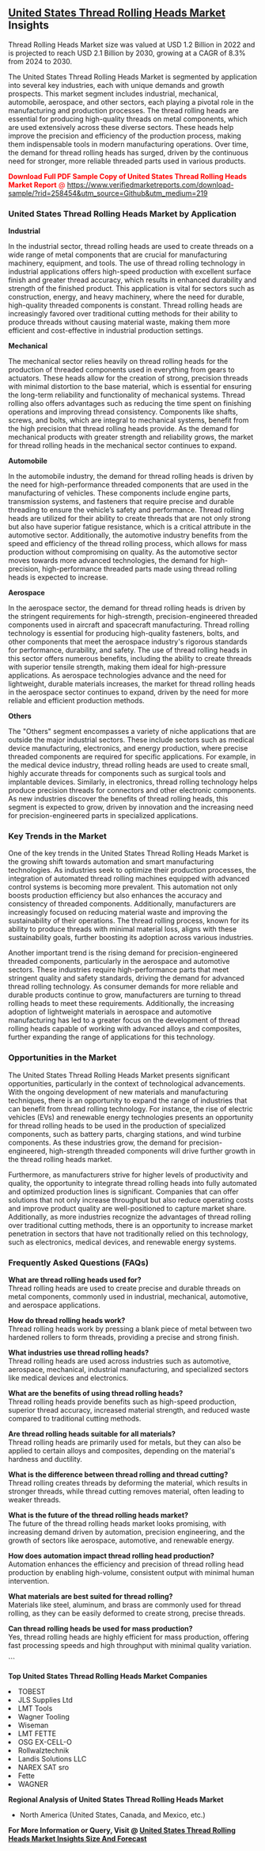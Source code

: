 <h2><a href="https://www.verifiedmarketreports.com/download-sample/?rid=258454&amp;utm_source=Github&amp;utm_medium=219" target="_blank">United States Thread Rolling Heads Market</a> Insights</h2><p>Thread Rolling Heads Market size was valued at USD 1.2 Billion in 2022 and is projected to reach USD 2.1 Billion by 2030, growing at a CAGR of 8.3% from 2024 to 2030.</p><p> <p>The United States Thread Rolling Heads Market is segmented by application into several key industries, each with unique demands and growth prospects. This market segment includes industrial, mechanical, automobile, aerospace, and other sectors, each playing a pivotal role in the manufacturing and production processes. The thread rolling heads are essential for producing high-quality threads on metal components, which are used extensively across these diverse sectors. These heads help improve the precision and efficiency of the production process, making them indispensable tools in modern manufacturing operations. Over time, the demand for thread rolling heads has surged, driven by the continuous need for stronger, more reliable threaded parts used in various products. <p><span class=""><span style="color: #ff0000;"><strong>Download Full PDF Sample Copy of United States Thread Rolling Heads Market Report</strong> @ </span><a href="https://www.verifiedmarketreports.com/download-sample/?rid=258454&amp;utm_source=Github&amp;utm_medium=219" target="_blank">https://www.verifiedmarketreports.com/download-sample/?rid=258454&amp;utm_source=Github&amp;utm_medium=219</a></span></p></p> <h3>United States Thread Rolling Heads Market by Application</h3> <p><strong>Industrial</strong></p> <p>In the industrial sector, thread rolling heads are used to create threads on a wide range of metal components that are crucial for manufacturing machinery, equipment, and tools. The use of thread rolling technology in industrial applications offers high-speed production with excellent surface finish and greater thread accuracy, which results in enhanced durability and strength of the finished product. This application is vital for sectors such as construction, energy, and heavy machinery, where the need for durable, high-quality threaded components is constant. Thread rolling heads are increasingly favored over traditional cutting methods for their ability to produce threads without causing material waste, making them more efficient and cost-effective in industrial production settings. <p><strong>Mechanical</strong></p> <p>The mechanical sector relies heavily on thread rolling heads for the production of threaded components used in everything from gears to actuators. These heads allow for the creation of strong, precision threads with minimal distortion to the base material, which is essential for ensuring the long-term reliability and functionality of mechanical systems. Thread rolling also offers advantages such as reducing the time spent on finishing operations and improving thread consistency. Components like shafts, screws, and bolts, which are integral to mechanical systems, benefit from the high precision that thread rolling heads provide. As the demand for mechanical products with greater strength and reliability grows, the market for thread rolling heads in the mechanical sector continues to expand. <p><strong>Automobile</strong></p> <p>In the automobile industry, the demand for thread rolling heads is driven by the need for high-performance threaded components that are used in the manufacturing of vehicles. These components include engine parts, transmission systems, and fasteners that require precise and durable threading to ensure the vehicle’s safety and performance. Thread rolling heads are utilized for their ability to create threads that are not only strong but also have superior fatigue resistance, which is a critical attribute in the automotive sector. Additionally, the automotive industry benefits from the speed and efficiency of the thread rolling process, which allows for mass production without compromising on quality. As the automotive sector moves towards more advanced technologies, the demand for high-precision, high-performance threaded parts made using thread rolling heads is expected to increase. <p><strong>Aerospace</strong></p> <p>In the aerospace sector, the demand for thread rolling heads is driven by the stringent requirements for high-strength, precision-engineered threaded components used in aircraft and spacecraft manufacturing. Thread rolling technology is essential for producing high-quality fasteners, bolts, and other components that meet the aerospace industry's rigorous standards for performance, durability, and safety. The use of thread rolling heads in this sector offers numerous benefits, including the ability to create threads with superior tensile strength, making them ideal for high-pressure applications. As aerospace technologies advance and the need for lightweight, durable materials increases, the market for thread rolling heads in the aerospace sector continues to expand, driven by the need for more reliable and efficient production methods. <p><strong>Others</strong></p> <p>The "Others" segment encompasses a variety of niche applications that are outside the major industrial sectors. These include sectors such as medical device manufacturing, electronics, and energy production, where precise threaded components are required for specific applications. For example, in the medical device industry, thread rolling heads are used to create small, highly accurate threads for components such as surgical tools and implantable devices. Similarly, in electronics, thread rolling technology helps produce precision threads for connectors and other electronic components. As new industries discover the benefits of thread rolling heads, this segment is expected to grow, driven by innovation and the increasing need for precision-engineered parts in specialized applications. <h3>Key Trends in the Market</h3> <p>One of the key trends in the United States Thread Rolling Heads Market is the growing shift towards automation and smart manufacturing technologies. As industries seek to optimize their production processes, the integration of automated thread rolling machines equipped with advanced control systems is becoming more prevalent. This automation not only boosts production efficiency but also enhances the accuracy and consistency of threaded components. Additionally, manufacturers are increasingly focused on reducing material waste and improving the sustainability of their operations. The thread rolling process, known for its ability to produce threads with minimal material loss, aligns with these sustainability goals, further boosting its adoption across various industries.</p> <p>Another important trend is the rising demand for precision-engineered threaded components, particularly in the aerospace and automotive sectors. These industries require high-performance parts that meet stringent quality and safety standards, driving the demand for advanced thread rolling technology. As consumer demands for more reliable and durable products continue to grow, manufacturers are turning to thread rolling heads to meet these requirements. Additionally, the increasing adoption of lightweight materials in aerospace and automotive manufacturing has led to a greater focus on the development of thread rolling heads capable of working with advanced alloys and composites, further expanding the range of applications for this technology.</p> <h3>Opportunities in the Market</h3> <p>The United States Thread Rolling Heads Market presents significant opportunities, particularly in the context of technological advancements. With the ongoing development of new materials and manufacturing techniques, there is an opportunity to expand the range of industries that can benefit from thread rolling technology. For instance, the rise of electric vehicles (EVs) and renewable energy technologies presents an opportunity for thread rolling heads to be used in the production of specialized components, such as battery parts, charging stations, and wind turbine components. As these industries grow, the demand for precision-engineered, high-strength threaded components will drive further growth in the thread rolling heads market.</p> <p>Furthermore, as manufacturers strive for higher levels of productivity and quality, the opportunity to integrate thread rolling heads into fully automated and optimized production lines is significant. Companies that can offer solutions that not only increase throughput but also reduce operating costs and improve product quality are well-positioned to capture market share. Additionally, as more industries recognize the advantages of thread rolling over traditional cutting methods, there is an opportunity to increase market penetration in sectors that have not traditionally relied on this technology, such as electronics, medical devices, and renewable energy systems.</p> <h3>Frequently Asked Questions (FAQs)</h3> <p><strong>What are thread rolling heads used for?</strong><br> Thread rolling heads are used to create precise and durable threads on metal components, commonly used in industrial, mechanical, automotive, and aerospace applications.</p> <p><strong>How do thread rolling heads work?</strong><br> Thread rolling heads work by pressing a blank piece of metal between two hardened rollers to form threads, providing a precise and strong finish.</p> <p><strong>What industries use thread rolling heads?</strong><br> Thread rolling heads are used across industries such as automotive, aerospace, mechanical, industrial manufacturing, and specialized sectors like medical devices and electronics.</p> <p><strong>What are the benefits of using thread rolling heads?</strong><br> Thread rolling heads provide benefits such as high-speed production, superior thread accuracy, increased material strength, and reduced waste compared to traditional cutting methods.</p> <p><strong>Are thread rolling heads suitable for all materials?</strong><br> Thread rolling heads are primarily used for metals, but they can also be applied to certain alloys and composites, depending on the material's hardness and ductility.</p> <p><strong>What is the difference between thread rolling and thread cutting?</strong><br> Thread rolling creates threads by deforming the material, which results in stronger threads, while thread cutting removes material, often leading to weaker threads.</p> <p><strong>What is the future of the thread rolling heads market?</strong><br> The future of the thread rolling heads market looks promising, with increasing demand driven by automation, precision engineering, and the growth of sectors like aerospace, automotive, and renewable energy.</p> <p><strong>How does automation impact thread rolling head production?</strong><br> Automation enhances the efficiency and precision of thread rolling head production by enabling high-volume, consistent output with minimal human intervention.</p> <p><strong>What materials are best suited for thread rolling?</strong><br> Materials like steel, aluminum, and brass are commonly used for thread rolling, as they can be easily deformed to create strong, precise threads.</p> <p><strong>Can thread rolling heads be used for mass production?</strong><br> Yes, thread rolling heads are highly efficient for mass production, offering fast processing speeds and high throughput with minimal quality variation.</p> ```</p><p><strong>Top United States Thread Rolling Heads Market Companies</strong></p><div data-test-id=""><p><li>TOBEST</li><li> JLS Supplies Ltd</li><li> LMT Tools</li><li> Wagner Tooling</li><li> Wiseman</li><li> LMT FETTE</li><li> OSG EX-CELL-O</li><li> Rollwalztechnik</li><li> Landis Solutions LLC</li><li> NAREX SAT sro</li><li> Fette</li><li> WAGNER</li></p><div><strong>Regional Analysis of&nbsp;United States Thread Rolling Heads Market</strong></div><ul><li dir="ltr"><p dir="ltr">North America&nbsp;(United States, Canada, and Mexico, etc.)</p></li></ul><p><strong>For More Information or Query, Visit @&nbsp;</strong><strong><a href="https://www.verifiedmarketreports.com/product/thread-rolling-heads-market/?utm_source=Github&amp;utm_medium=219" target="_blank">United States Thread Rolling Heads Market Insights Size And Forecast</a></strong></p></div>
